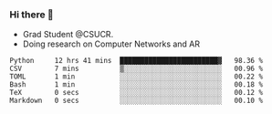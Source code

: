 ### Hi there 👋
- Grad Student @CSUCR. 
- Doing research on Computer Networks and AR
<!--START_SECTION:waka-->

```text
Python     12 hrs 41 mins  ████████████████████████▓   98.36 %
CSV        7 mins          ▒░░░░░░░░░░░░░░░░░░░░░░░░   00.96 %
TOML       1 min           ░░░░░░░░░░░░░░░░░░░░░░░░░   00.22 %
Bash       1 min           ░░░░░░░░░░░░░░░░░░░░░░░░░   00.18 %
TeX        0 secs          ░░░░░░░░░░░░░░░░░░░░░░░░░   00.12 %
Markdown   0 secs          ░░░░░░░░░░░░░░░░░░░░░░░░░   00.10 %
```

<!--END_SECTION:waka-->
<!--
**jluo117/jluo117** is a ✨ _special_ ✨ repository because its `README.md` (this file) appears on your GitHub profile.

Here are some ideas to get you started:

- 🔭 I’m currently working on ...
- 🌱 I’m currently learning ...
- 👯 I’m looking to collaborate on ...
- 🤔 I’m looking for help with ...
- 💬 Ask me about ...
- 📫 How to reach me: ...
- 😄 Pronouns: ...
- ⚡ Fun fact: ...
-->
